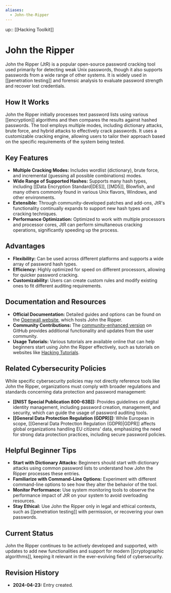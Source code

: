 ```yaml
---
aliases:
  - John-the-Ripper
---
```

up:: [[Hacking Toolkit]]
# John the Ripper

John the Ripper (JtR) is a popular open-source password cracking tool used primarily for detecting weak Unix passwords, though it also supports passwords from a wide range of other systems. It is widely used in [[penetration testing]] and forensic analysis to evaluate password strength and recover lost credentials.

## How It Works

John the Ripper initially processes text password lists using various [[encryption]] algorithms and then compares the results against hashed passwords. The tool employs multiple modes, including dictionary attacks, brute force, and hybrid attacks to effectively crack passwords. It uses a customizable cracking engine, allowing users to tailor their approach based on the specific requirements of the system being tested.

## Key Features

- **Multiple Cracking Modes:** Includes wordlist (dictionary), brute force, and incremental (guessing all possible combinations) modes.
- **Wide Range of Supported Hashes:** Supports many hash types, including [[Data Encryption Standard|DES]], [[MD5]], Blowfish, and many others commonly found in various Unix flavors, Windows, and other environments.
- **Extensible:** Through community-developed patches and add-ons, JtR's functionality continually expands to support new hash types and cracking techniques.
- **Performance Optimization:** Optimized to work with multiple processors and processor cores, JtR can perform simultaneous cracking operations, significantly speeding up the process.

## Advantages

- **Flexibility:** Can be used across different platforms and supports a wide array of password hash types.
- **Efficiency:** Highly optimized for speed on different processors, allowing for quicker password cracking.
- **Customizability:** Users can create custom rules and modify existing ones to fit different auditing requirements.

## Documentation and Resources

- **Official Documentation:** Detailed guides and options can be found on the [Openwall website](http://www.openwall.com/john/), which hosts John the Ripper.
- **Community Contributions:** The [community-enhanced version](https://github.com/magnumripper/JohnTheRipper) on GitHub provides additional functionality and updates from the user community.
- **Usage Tutorials:** Various tutorials are available online that can help beginners start using John the Ripper effectively, such as tutorials on websites like [Hacking Tutorials](https://www.hackingtutorials.org/password-cracking/john-the-ripper/).

## Related Cybersecurity Policies

While specific cybersecurity policies may not directly reference tools like John the Ripper, organizations must comply with broader regulations and standards concerning data protection and password management:
- **[[NIST Special Publication 800-63B]]:** Provides guidelines on digital identity management, including password creation, management, and security, which can guide the usage of password auditing tools.
- **[[General Data Protection Regulation (GDPR)]]:** While European in scope, [[General Data Protection Regulation (GDPR)|GDPR]] affects global organizations handling EU citizens' data, emphasizing the need for strong data protection practices, including secure password policies.

## Helpful Beginner Tips

- **Start with Dictionary Attacks:** Beginners should start with dictionary attacks using common password lists to understand how John the Ripper processes these entries.
- **Familiarize with Command-Line Options:** Experiment with different command-line options to see how they alter the behavior of the tool.
- **Monitor Performance:** Use system monitoring tools to observe the performance impact of JtR on your system to avoid overloading resources.
- **Stay Ethical:** Use John the Ripper only in legal and ethical contexts, such as [[penetration testing]] with permission, or recovering your own passwords.

## Current Status

John the Ripper continues to be actively developed and supported, with updates to add new functionalities and support for modern [[cryptographic algorithms]], keeping it relevant in the ever-evolving field of cybersecurity.

## Revision History

- **2024-04-23:** Entry created.
